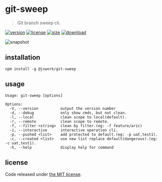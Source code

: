 # git-sweep
> Git branch sweep cli.

[![version][version-image]][version-url]
[![license][license-image]][license-url]
[![size][size-image]][size-url]
[![download][download-image]][download-url]

![snapshot](https://tva1.sinaimg.cn/large/0081Kckwgy1gk87ynhkbaj30u60asasp.jpg)


## installation
```shell
npm install -g @jswork/git-sweep
```

## usage
~~~
Usage: git-sweep [options]

Options:
  -V, --version          output the version number
  -d, --debug            only show cmds, but not clean.
  -l, --local            clean scope to local(default).
  -r, --remote           clean scope to remote.
  -f, --filter <string>  clean by filter.(eg: -f feature/aric)
  -i, --interactive      interactive operation cli.
  -p, --pushed <list>    add protected to default.(eg: -p uat,test1).
  -c, --created <list>   use new list replace default(dangerous).(eg: -c uat,test1).
  -h, --help             display help for command
~~~

## license
Code released under [the MIT license](https://github.com/afeiship/git-sweep/blob/master/LICENSE.txt).

[version-image]: https://img.shields.io/npm/v/@jswork/git-sweep
[version-url]: https://npmjs.org/package/@jswork/git-sweep

[license-image]: https://img.shields.io/npm/l/@jswork/git-sweep
[license-url]: https://github.com/afeiship/git-sweep/blob/master/LICENSE.txt

[size-image]: https://img.shields.io/bundlephobia/minzip/@jswork/git-sweep
[size-url]: https://github.com/afeiship/git-sweep/blob/master/dist/git-sweep.min.js

[download-image]: https://img.shields.io/npm/dm/@jswork/git-sweep
[download-url]: https://www.npmjs.com/package/@jswork/git-sweep
